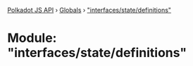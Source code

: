 [Polkadot JS API](../README.md) › [Globals](../globals.md) › ["interfaces/state/definitions"](_interfaces_state_definitions_.md)

# Module: "interfaces/state/definitions"


